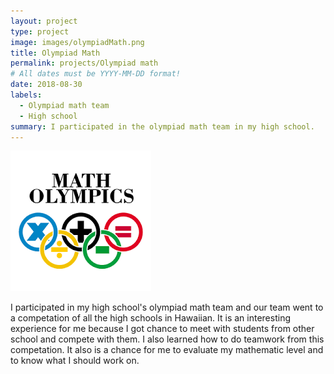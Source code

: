 ```yaml
---
layout: project
type: project
image: images/olympiadMath.png
title: Olympiad Math 
permalink: projects/Olympiad math
# All dates must be YYYY-MM-DD format!
date: 2018-08-30
labels:
  - Olympiad math team
  - High school
summary: I participated in the olympiad math team in my high school.
---
```


<img class="ui medium right floated rounded image" src="../images/olympiadMath.png">

I participated in my high school's olympiad math team and our team went to a competation of all the high schools in Hawaiian. It is an interesting experience for me because I got chance to meet with students from other school and compete with them. I also learned how to do teamwork from this competation. It also is a chance for me to evaluate my mathematic level and to know what I should work on.   
